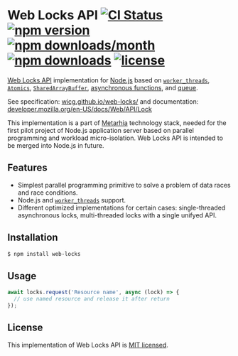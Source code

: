 # Web Locks API [![CI Status](https://github.com/metarhia/web-locks/workflows/Testing%20CI/badge.svg)](https://github.com/metarhia/web-locks/actions?query=workflow%3A%22Testing+CI%22+branch%3Amaster) [![npm version](https://img.shields.io/npm/v/web-locks.svg?style=flat)](https://www.npmjs.com/package/web-locks) [![npm downloads/month](https://img.shields.io/npm/dm/web-locks.svg)](https://www.npmjs.com/package/web-locks) [![npm downloads](https://img.shields.io/npm/dt/web-locks.svg)](https://www.npmjs.com/package/web-locks) [![license](https://img.shields.io/badge/license-MIT-blue.svg)](https://github.com/metarhia/web-locks/blob/master/LICENSE)

[Web Locks API](https://developer.mozilla.org/en-US/docs/Web/API/Lock)
implementation for [Node.js](https://nodejs.org/en/) based on
[`worker_threads`](https://nodejs.org/api/worker_threads.html),
[`Atomics`](https://developer.mozilla.org/en-US/docs/Web/JavaScript/Reference/Global_Objects/Atomics),
[`SharedArrayBuffer`](https://developer.mozilla.org/en-US/docs/Web/JavaScript/Reference/Global_Objects/SharedArrayBuffer),
[asynchronous functions](https://developer.mozilla.org/en-US/docs/Web/JavaScript/Reference/Statements/async_function),
and [queue](<https://en.wikipedia.org/wiki/Queue_(abstract_data_type)>).

See specification: [wicg.github.io/web-locks/](https://wicg.github.io/web-locks/)
and documentation: [developer.mozilla.org/en-US/docs/Web/API/Lock](https://developer.mozilla.org/en-US/docs/Web/API/Lock)

This implementation is a part of [Metarhia](https://github.com/metarhia/)
technology stack, needed for the first pilot project of Node.js application
server based on parallel programming and workload micro-isolation. Web Locks
API is intended to be merged into Node.js in future.

## Features

- Simplest parallel programming primitive to solve a problem of data races and
  race conditions.
- Node.js and [`worker_threads`](https://nodejs.org/api/worker_threads.html)
  support.
- Different optimized implementations for certain cases: single-threaded
  asynchronous locks, multi-threaded locks with a single unifyed API.

## Installation

```bash
$ npm install web-locks
```

## Usage

```js
await locks.request('Resource name', async (lock) => {
  // use named resource and release it after return
});
```

## License

This implementation of Web Locks API is [MIT licensed](./LICENSE).
